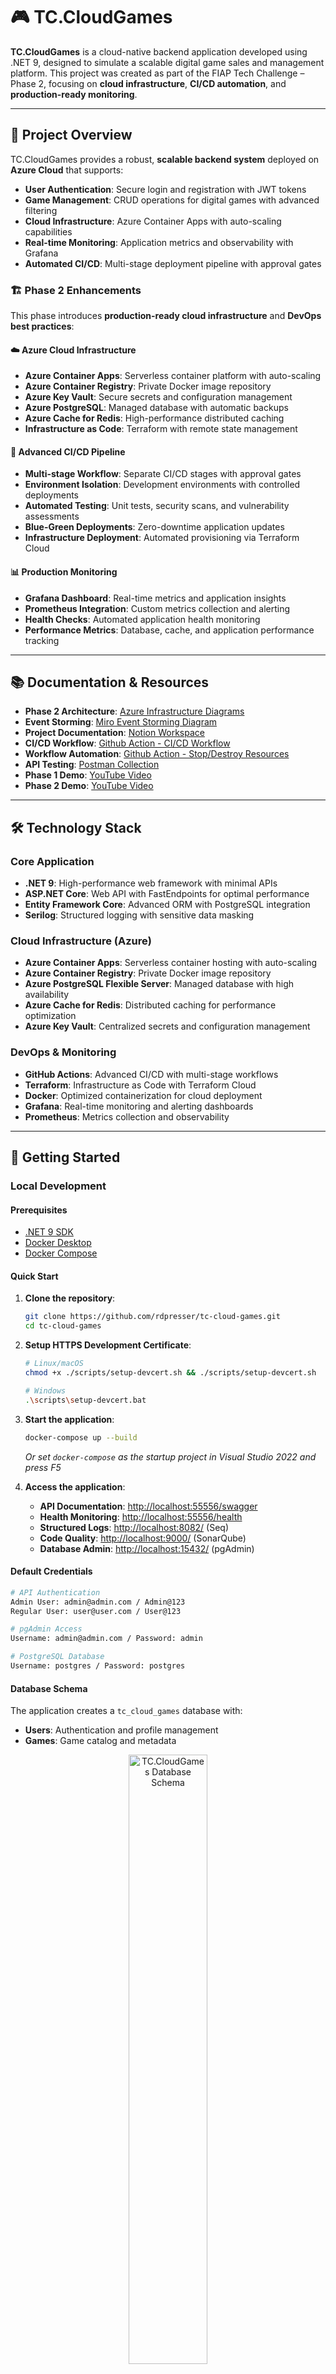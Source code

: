
# 🎮 TC.CloudGames

**TC.CloudGames** is a cloud-native backend application developed using .NET 9, designed to simulate a scalable digital game sales and management platform. This project was created as part of the FIAP Tech Challenge – Phase 2, focusing on **cloud infrastructure**, **CI/CD automation**, and **production-ready monitoring**.

---

## 📌 Project Overview

TC.CloudGames provides a robust, **scalable backend system** deployed on **Azure Cloud** that supports:

- **User Authentication**: Secure login and registration with JWT tokens
- **Game Management**: CRUD operations for digital games with advanced filtering
- **Cloud Infrastructure**: Azure Container Apps with auto-scaling capabilities
- **Real-time Monitoring**: Application metrics and observability with Grafana
- **Automated CI/CD**: Multi-stage deployment pipeline with approval gates

### 🏗️ **Phase 2 Enhancements**

This phase introduces **production-ready cloud infrastructure** and **DevOps best practices**:

#### ☁️ **Azure Cloud Infrastructure**
- **Azure Container Apps**: Serverless container platform with auto-scaling
- **Azure Container Registry**: Private Docker image repository
- **Azure Key Vault**: Secure secrets and configuration management
- **Azure PostgreSQL**: Managed database with automatic backups
- **Azure Cache for Redis**: High-performance distributed caching
- **Infrastructure as Code**: Terraform with remote state management

#### 🚀 **Advanced CI/CD Pipeline**
- **Multi-stage Workflow**: Separate CI/CD stages with approval gates
- **Environment Isolation**: Development environments with controlled deployments
- **Automated Testing**: Unit tests, security scans, and vulnerability assessments
- **Blue-Green Deployments**: Zero-downtime application updates
- **Infrastructure Deployment**: Automated provisioning via Terraform Cloud

#### 📊 **Production Monitoring**
- **Grafana Dashboard**: Real-time metrics and application insights
- **Prometheus Integration**: Custom metrics collection and alerting
- **Health Checks**: Automated application health monitoring
- **Performance Metrics**: Database, cache, and application performance tracking

---

## 📚 Documentation & Resources

   - **Phase 2 Architecture**: [Azure Infrastructure Diagrams](images/005_Infra_Overview_Diagram.png/)
   - **Event Storming**: [Miro Event Storming Diagram](https://miro.com/app/board/uXjVI4H0GgA=/)
   - **Project Documentation**: [Notion Workspace](https://checkered-cod-bac.notion.site/Tech-Challenge-Net-1dfc8c4bf938806da273ca6a401f147d)
   - **CI/CD Workflow**: [Github Action - CI/CD Workflow](.github/workflows/ci_cd_deploy_workflow.yml)
   - **Workflow Automation**: [Github Action - Stop/Destroy Resources](.github/workflows/evening-cost-saver.yml)
   - **API Testing**: [Postman Collection](doc/fase_01/TC.CloudGaming.postman_collection.json)
   - **Phase 1 Demo**: [YouTube Video](https://www.youtube.com/watch?v=9zyK9rb1lTs)
   - **Phase 2 Demo**: [YouTube Video](https://www.youtube.com/watch?v=7JR0DxilQkg)

---

## 🛠️ Technology Stack

### **Core Application**
- **.NET 9**: High-performance web framework with minimal APIs
- **ASP.NET Core**: Web API with FastEndpoints for optimal performance
- **Entity Framework Core**: Advanced ORM with PostgreSQL integration
- **Serilog**: Structured logging with sensitive data masking

### **Cloud Infrastructure (Azure)**
- **Azure Container Apps**: Serverless container hosting with auto-scaling
- **Azure Container Registry**: Private Docker image repository
- **Azure PostgreSQL Flexible Server**: Managed database with high availability
- **Azure Cache for Redis**: Distributed caching for performance optimization
- **Azure Key Vault**: Centralized secrets and configuration management

### **DevOps & Monitoring**
- **GitHub Actions**: Advanced CI/CD with multi-stage workflows
- **Terraform**: Infrastructure as Code with Terraform Cloud
- **Docker**: Optimized containerization for cloud deployment
- **Grafana**: Real-time monitoring and alerting dashboards
- **Prometheus**: Metrics collection and observability

---

## 🚀 Getting Started

### **Local Development**

#### Prerequisites
- [.NET 9 SDK](https://dotnet.microsoft.com/en-us/download/dotnet/9.0)
- [Docker Desktop](https://www.docker.com/get-started)
- [Docker Compose](https://docs.docker.com/compose/install/)

#### Quick Start
1. **Clone the repository**:
   ```bash
   git clone https://github.com/rdpresser/tc-cloud-games.git
   cd tc-cloud-games
   ```

2. **Setup HTTPS Development Certificate**:
   ```bash
   # Linux/macOS
   chmod +x ./scripts/setup-devcert.sh && ./scripts/setup-devcert.sh
   
   # Windows
   .\scripts\setup-devcert.bat
   ```

3. **Start the application**:
   ```bash
   docker-compose up --build
   ```
   
   *Or set `docker-compose` as the startup project in Visual Studio 2022 and press F5*

4. **Access the application**:
   - **API Documentation**: [http://localhost:55556/swagger](http://localhost:55556/swagger)
   - **Health Monitoring**: [http://localhost:55556/health](http://localhost:55556/health)
   - **Structured Logs**: [http://localhost:8082/](http://localhost:8082/) (Seq)
   - **Code Quality**: [http://localhost:9000/](http://localhost:9000/) (SonarQube)
   - **Database Admin**: [http://localhost:15432/](http://localhost:15432/) (pgAdmin)

#### **Default Credentials**
```bash
# API Authentication
Admin User: admin@admin.com / Admin@123
Regular User: user@user.com / User@123

# pgAdmin Access
Username: admin@admin.com / Password: admin

# PostgreSQL Database
Username: postgres / Password: postgres
```

#### **Database Schema**
The application creates a `tc_cloud_games` database with:
- **Users**: Authentication and profile management
- **Games**: Game catalog and metadata
<div align="center">
  <a href="images/002_ER_Diagram.png" target="_blank">
    <img src="images/002_ER_Diagram.png" alt="TC.CloudGames Database Schema" width="50%" style="cursor: pointer;" />
  </a>
  <br>
  <em>Click to view full-size diagram</em>
</div>

### **Cloud Deployment**

The application is automatically deployed to **Azure Cloud** using **GitHub Actions CI/CD pipeline**:

#### 🔄 **Automated Deployment Process**
1. **Continuous Integration**: Triggered on every commit/PR
   - Code compilation and unit testing
   - Security vulnerability scanning
   - Code quality analysis

2. **Infrastructure Provisioning**: Automated via Terraform
   - Azure Container Apps environment setup
   - PostgreSQL database provisioning
   - Redis cache configuration
   - Key Vault secrets management

3. **Continuous Deployment**: Triggered on master branch merge
   - Docker image build and push to Azure Container Registry
   - Zero-downtime deployment to Azure Container Apps
   - Database health checks and application monitoring

#### 🌐 **Production Environment**
- **Live Application**: Deployed on Azure Container Apps with auto-scaling
- **Monitoring Dashboard**: Real-time metrics via Grafana

---

## 🧪 Testing & Quality Assurance

### **Automated Testing**
```bash
# Run complete test suite
dotnet test TC.CloudGames.sln

# Run with coverage reports
./scripts/code_coverage.sh  # Linux/macOS
.\scripts\code_coverage.bat  # Windows
```

### **Code Quality Analysis**
```bash
# SonarQube analysis
./scripts/code_analysis.bat
```

---

## 📊 Monitoring & Observability

### **Application Metrics**
- **Health Endpoints**: Built-in health checks for all dependencies
- **Performance Counters**: Custom metrics for business operations
- **Distributed Tracing**: End-to-end request tracking
- **Error Tracking**: Centralized exception monitoring

### **Infrastructure Monitoring**
- **Resource Utilization**: CPU, memory, and network metrics
- **Database Performance**: Query performance and connection pooling
- **Cache Efficiency**: Redis hit/miss ratios and performance
- **Auto-scaling Events**: Container scaling decisions and triggers

---

## 🏗️ Architecture Overview

### **Infrastructure Overview**
<div align="center">
  <a href="images/005_Infra_Overview_Diagram.png" target="_blank">
    <img src="images/005_Infra_Overview_Diagram.png" alt="TC.CloudGames Infrastructure Overview" width="50%" style="cursor: pointer;" />
  </a>
  <br>
  <em>Click to view full-size diagram</em>
</div>

*Complete infrastructure overview showing Azure cloud services, CI/CD pipeline, and monitoring stack*

### **Application Architecture**
```
┌────────────────────┐    ┌──────────────────┐    ┌─────────────────┐
│   GitHub Actions   │    │  Azure Container │    │   Azure Cache   │
│     CI/CD Pipeline │────│      Apps        │────│   for Redis     │
└────────────────────┘    └──────────────────┘    └─────────────────┘
                                   │
                                   ▼
  ┌──────────────────┐    ┌─────────────────┐    ┌──────────────────┐
  │  Azure Key Vault │    │   TC.CloudGames │    │ Azure PostgreSQL │
  │    (Secrets)     │────│   Application   │────│   Database       │
  └──────────────────┘    └─────────────────┘    └──────────────────┘
                                  │
                                  ▼
                       ┌────────────────────┐
                       │ Grafana/Prometheus │
                       │   Monitoring       │
                       └────────────────────┘
```

### **CI/CD Pipeline Flow**
1. **Code Commit** → GitHub Actions triggered
2. **Build & Test** → .NET compilation, unit tests, security scans
3. **Infrastructure** → Terraform provisions Azure resources
4. **Deploy** → Docker image built and deployed to Azure Container Apps
5. **Monitor** → Health checks and performance monitoring activated

---

## 🔐 Security Features

- **Azure Key Vault Integration**: Centralized secrets management
- **JWT Authentication**: Secure token-based authentication
- **Environment Isolation**: Separate development/production environments

---

## � Scalability & Performance

- **Auto-scaling**: Horizontal pod autoscaling based on CPU/memory metrics
- **Caching Strategy**: Multi-layer caching with Redis
- **Database Optimization**: Connection pooling and query optimization

---

## 📂 Project Structure

```
tc-cloud-games/
├── .github/workflows/     # CI/CD pipeline definitions
├── infra/terraform/       # Infrastructure as Code
├── src/                   # Application source code
├── src/Dockerfile         # Docker Container Image
├── test/                  # Comprehensive test suite
├── scripts/               # Development and deployment scripts
├── doc/                   # Project documentation
├── docker-compose.yml     # Local development environment
└── README.md              # This file
```

---

## 📄 Key Features

### **User Management** 
- **Authentication**: JWT-based secure login system
- **Role-Based Access**: Admin and User role management
- **User Registration**: Account creation with validation
- **Profile Management**: User profile updates and management

### **Game Management**
- **CRUD Operations**: Complete game lifecycle management
- **Advanced Filtering**: Search by genre, platform, price 
- **Metadata Management**: Rich game information and system requirements
- **Inventory Tracking**: Game availability and stock management (Future)

### **Cloud Infrastructure**
- **Serverless Deployment**: Azure Container Apps with zero-config scaling
- **Managed Database**: Azure PostgreSQL with automatic backups
- **Distributed Caching**: Redis for high-performance data access
- **Secrets Management**: Azure Key Vault for secure configuration

### **DevOps Excellence**
- **Infrastructure as Code**: Terraform for reproducible deployments
- **Multi-Environment Support**: Isolated development and production environments
- **Automated Monitoring**: Comprehensive observability and alerting
- **Zero-Downtime Deployments**: Blue-green deployment strategy

---

## 🚧 Future Enhancements

### **Planned Features (Phase 3)**
- **Microservices Architecture**: Service decomposition for enhanced scalability
- **API Gateway**: Centralized API management and rate limiting
- **SonarQube Cloud**: Keep track of Source Code enhancements with analysis scan
- **Message Broker**: Message broker integration

### **Performance Optimizations**
- **Event-Driven Architecture**: Asynchronous processing with Service Bus

---

## 📧 Contact & Support

- **Project Team**: FIAP Tech Challenge Group
- **Repository**: [tc-cloud-games](https://github.com/rdpresser/tc-cloud-games)
- **Documentation**: [Notion Workspace](https://checkered-cod-bac.notion.site/Tech-Challenge-Net-1dfc8c4bf938806da273ca6a401f147d)
- **Issues**: [GitHub Issues](https://github.com/rdpresser/tc-cloud-games/issues)

---

*Built with ❤️ using .NET 9, Azure Cloud, and modern DevOps practices*
